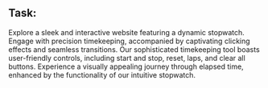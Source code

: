 ## Task:
Explore a sleek and interactive website featuring a dynamic stopwatch. Engage with precision timekeeping, accompanied by captivating clicking effects and seamless transitions. Our sophisticated timekeeping tool boasts user-friendly controls, including start and stop, reset, laps, and clear all buttons. Experience a visually appealing journey through elapsed time, enhanced by the functionality of our intuitive stopwatch.
